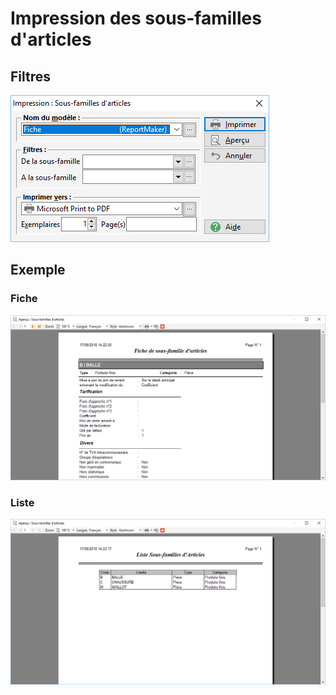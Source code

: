 # Impression des sous-familles d'articles

## Filtres


![](Filtres.png)


## Exemple


### Fiche


![](Fiche.png)


### Liste


![](Liste.png)


